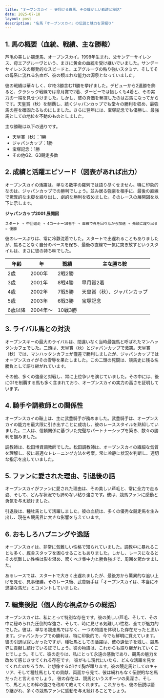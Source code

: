 ```yaml
---
title: "オープンスカイ - 天翔ける白馬、その輝かしい軌跡と秘話"
date: 2025-07-18
layout: post
description: "名馬『オープンスカイ』の伝説と魅力を深堀り"
---
```


## 1. 馬の概要（血統、戦績、主な勝鞍）

芦毛の美しい競走馬、オープンスカイ。1998年生まれ、父サンデーサイレンス、母エアグルーヴという、まさに黄金の血統を受け継いでいました。サンデーサイレンスの爆発的なスピードと、エアグルーヴの粘り強いスタミナ、そしてその母系に流れる名血が、彼の類まれな能力の源泉となっていました。

彼の戦績は華々しく、G1を3勝含む11勝を挙げました。デビューから2連勝を飾ると、クラシック戦線では皐月賞で2着、ダービーでは惜しくも4着と、その実力の一端を見せつけました。しかし、彼の真価を発揮したのは古馬になってからです。天皇賞（秋）を制覇し、続くジャパンカップでも堂々の勝利を収め、最強馬の座を確固たるものにしました。さらに翌年には、宝塚記念でも優勝し、最強馬としての地位を不動のものとしました。

主な勝鞍は以下の通りです。

* 天皇賞（秋）：1勝
* ジャパンカップ：1勝
* 宝塚記念：1勝
* その他G2、G3競走多数


## 2. 成績と活躍エピソード（図表があれば出力）

オープンスカイの活躍は、単なる数字の羅列では語り尽くせません。特に印象的なのは、ジャパンカップでの勝利でしょう。並み居る強豪を相手に、最後の直線で驚異的な末脚を繰り出し、劇的な勝利を収めました。そのレースの展開図を以下に示します。


**ジャパンカップ2001 展開図**

```
スタート → 中団追走 → 4コーナー10番手 → 直線で外を回りながら加速 → 先頭に躍り出る → 優勝
```

彼のレースぶりは、常に冷静沈着でした。スタートで出遅れることもありましたが、焦ることなく自分のペースを保ち、最後の直線で一気に突き放すというスタイルは、まさに彼の持ち味でした。

| 年齢 | 年 | 戦績 | 主な勝ち鞍 |
|---|---|---|---|
| 2歳 | 2000年 | 2戦2勝 |  |
| 3歳 | 2001年 | 8戦4勝 | 皐月賞2着 |
| 4歳 | 2002年 | 7戦5勝 | 天皇賞（秋）、ジャパンカップ |
| 5歳 | 2003年 | 6戦3勝 | 宝塚記念 |
| 6歳以降 | 2004年～ | 10戦3勝 |  |


## 3. ライバル馬との対決

オープンスキーの最大のライバルは、間違いなく当時最強馬と呼ばれたマンハッタンカフェでした。二頭は、天皇賞（秋）とジャパンカップで激突。天皇賞（秋）では、マンハッタンカフェが僅差で勝利しましたが、ジャパンカップではオープンスカイがその雪辱を果たしました。この二頭の死闘は、競馬史に残る名勝負として語り継がれています。

その他、多くの強豪と対戦し、常に上位争いを演じていました。その中には、後にG1を制覇する馬も多く含まれており、オープンスカイの実力の高さを証明しています。


## 4. 騎手や調教師との関係性

オープンスカイの鞍上は、主に武豊騎手が務めました。武豊騎手は、オープンスカイの能力を最大限に引き出すことに成功し、彼のレーススタイルを熟知していました。二人は、信頼関係に基づいた完璧なパートナーシップを築き、数々の勝利を掴みました。

調教師は、松田博資調教師でした。松田調教師は、オープンスカイの繊細な気質を理解し、彼に最適なトレーニング方法を考案。常に冷静に状況を判断し、適切な指示を出していました。


## 5. ファンに愛された理由、引退後の話

オープンスカイがファンに愛された理由は、その美しい芦毛と、常に全力で走る姿、そして、どんな状況でも諦めない粘り強さです。彼は、競馬ファンに感動と勇気を与え続けました。

引退後は、種牡馬として活躍しました。彼の血統は、多くの優秀な競走馬を生み出し、現在も競馬界に大きな影響を与えています。


## 6. おもしろハプニングや逸話

オープンスカイは、非常に気難しい性格で知られていました。調教中に暴れることも多く、厩舎スタッフを困らせることもありました。しかし、レースになるとその気難しい性格は影を潜め、驚くべき集中力と勝負強さで、周囲を驚かせました。

あるレースでは、スタートで大きく出遅れましたが、最後方から驚異的な追い上げを見せ、見事優勝。そのレース後、武豊騎手は「オープンスカイは、本当に不思議な馬だ」とコメントしていました。


## 7. 編集後記（個人的な視点からの総括）

オープンスカイは、私にとって特別な存在です。彼の美しい芦毛、そして、その中に秘められた圧倒的な強さ、そして、時に見せる気難しい性格、全てが魅力的でした。彼は、単なる競走馬ではなく、一つの物語を体現した存在だったと思います。ジャパンカップでの勝利は、特に印象的で、今でも鮮明に覚えています。彼の引退は寂しかったですが、種牡馬としての活躍は、彼の遺伝子を残し、競馬界に貢献し続けている証でしょう。彼の物語は、これからも語り継がれていくことでしょう。そして、彼の走りは、私にとって永遠の感動であり、競馬の魅力を改めて感じさせてくれる存在です。  彼がもし現代にいたら、どんな活躍を見せてくれたのだろうか、と想像するだけで胸が躍ります。彼の競走馬としてのキャリア、そして種牡馬としての貢献、両面から見て、彼は紛れもなく伝説的な名馬だったと言えるでしょう。  彼の存在は、競馬というスポーツの奥深さ、そして、馬と人との絆の強さを改めて教えてくれます。  これからも、彼の伝説は語り継がれ、多くの競馬ファンに感動を与え続けることでしょう。
